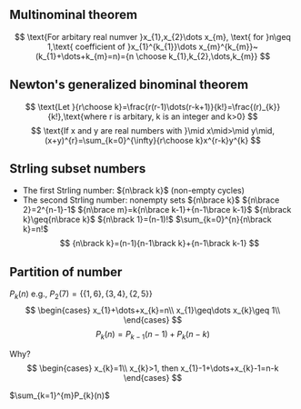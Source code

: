 ## Multinominal theorem
$$
	\text{For arbitary real numver }x_{1},x_{2}\dots x_{m}, \text{ for }n\geq 1,\text{ coefficient of }x_{1}^{k_{1}}\dots x_{m}^{k_{m}}~(k_{1}+\dots+k_{m}=n)={n \choose k_{1},k_{2},\dots,k_{m}}
$$

## Newton's generalized binominal theorem
$$
\text{Let }{r\choose k}=\frac{r(r-1)\dots(r-k+1)}{k!}=\frac{(r)_{k}}{k!},\text{where r is arbitary, k is an integer and k>0}
$$
$$
\text{If x and y are real numbers with }\mid x\mid>\mid y\mid,
(x+y)^{r}=\sum_{k=0}^{\infty}{r\choose k}x^{r-k}y^{k}
$$


## Strling subset numbers
- The first Strling number: ${n\brack k}$ (non-empty cycles)
- The second Strling number: nonempty sets  ${n\brace k}$ ${n\brace 2}=2^{n-1}-1$ ${n\brace m}=k{n\brace k-1}+{n-1\brace k-1}$
${n\brack k}\geq{n\brace k}$
${n\brack 1}=(n-1)!$
$\sum_{k=0}^{n}{n\brack k}=n!$
$$
{n\brack k}=(n-1){n-1\brack k}+{n-1\brack k-1}
$$
## Partition of number
$P_{k}(n)$
e.g., $P_{2}(7)=\{\{1,6\},\{3,4\},\{2,5\}\}$
$$
\begin{cases}
 x_{1}+\dots+x_{k}=n\\
 x_{1}\geq\dots x_{k}\geq 1\\
\end{cases}
$$
$$
P_{k}(n)=P_{k-1}(n-1)+P_{k}(n-k)
$$

Why?
$$
\begin{cases}  
 x_{k}=1\\
x_{k}>1, then x_{1}-1+\dots+x_{k}-1=n-k
\end{cases}
$$

$\sum_{k=1}^{m}P_{k}(n)$

